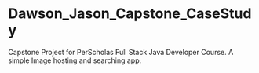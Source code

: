# Dawson_Jason_Capstone_CaseStudy
Capstone Project for PerScholas Full Stack Java Developer Course.  A simple Image hosting and searching app.
